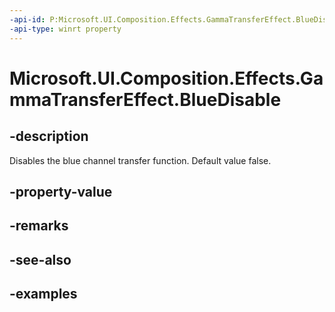 ```yaml
---
-api-id: P:Microsoft.UI.Composition.Effects.GammaTransferEffect.BlueDisable
-api-type: winrt property
---
```


<!-- Property syntax.
public bool BlueDisable { get;  set; }
-->

# Microsoft.UI.Composition.Effects.GammaTransferEffect.BlueDisable

## -description
Disables the blue channel transfer function. Default value false.

## -property-value

## -remarks

## -see-also

## -examples

